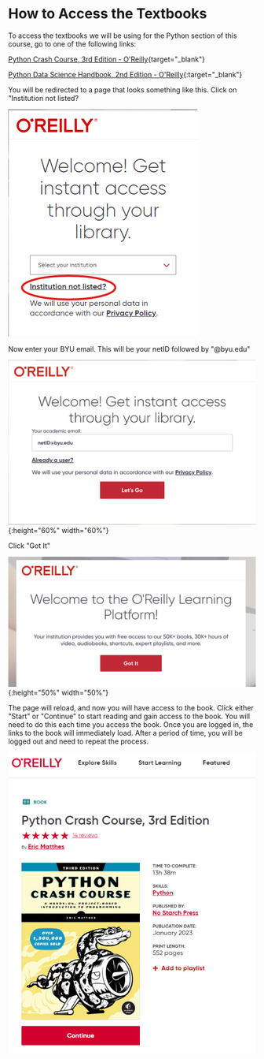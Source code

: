 # How to Access the Textbooks

To access the textbooks we will be using for the Python section of this course, go to one of the following links:

[Python Crash Course, 3rd Edition - O'Reilly](https://lib.byu.edu/remoteauth/?url=https://www.lib.byu.edu/cgi-bin/remoteauth.pl?url=https://learning.oreilly.com/library/view/~/9781098156664/?ar&orpq&email=^u){target="_blank"}

[Python Data Science Handbook, 2nd Edition - O'Reilly](https://learning.oreilly.com/library/view/python-data-science/9781098121211/){:target="_blank"}

You will be redirected to a page that looks something like this. Click on "Institution not listed?

![pcc_oreilly.png](images/pcc_oreilly.png) 

Now enter your BYU email. This will be your netID followed by "@byu.edu"

![pcc_oreilly2.png](images/pcc_oreilly2.png){:height="60%" width="60%"}

Click "Got It"

![pcc_oreilly3.png](images/pcc_oreilly3.png){:height="50%" width="50%"}

The page will reload, and now you will have access to the book. Click either "Start" or "Continue" to start reading and gain access to the book. You will need to do this each time you access the book. Once you are logged in, the links to the book will immediately load. After a period of time, you will be logged out and need to repeat the process.

![pcc_oreilly4.png](images/pcc_oreilly4.png)

